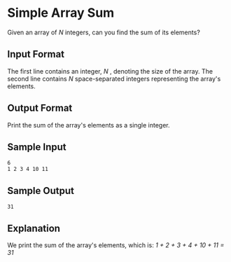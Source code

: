 # Simple Array Sum
Given an array of _N_ integers, can you find the sum of its elements?
## Input Format
The first line contains an integer, _N_ , denoting the size of the array.
The second line contains _N_ space-separated integers representing the array's elements.

## Output Format
Print the sum of the array's elements as a single integer.
## Sample Input

```
6
1 2 3 4 10 11
```

## Sample Output

```
31
```

## Explanation
We print the sum of the array's elements, which is: _1 + 2 + 3 + 4 + 10 + 11 = 31_
